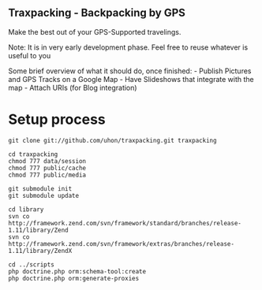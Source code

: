 ## Traxpacking - Backpacking by GPS ##

Make the best out of your GPS-Supported travelings.

Note: It is in very early development phase. Feel free to reuse whatever is useful to you

Some brief overview of what it should do, once finished:
    - Publish Pictures and GPS Tracks on a Google Map
    - Have Slideshows that integrate with the map
    - Attach URIs (for Blog integration)


# Setup process
	git clone git://github.com/uhon/traxpacking.git traxpacking

	cd traxpacking
	chmod 777 data/session
	chmod 777 public/cache
	chmod 777 public/media

	git submodule init
	git submodule update

	cd library
	svn co http://framework.zend.com/svn/framework/standard/branches/release-1.11/library/Zend
	svn co http://framework.zend.com/svn/framework/extras/branches/release-1.11/library/ZendX

	cd ../scripts
	php doctrine.php orm:schema-tool:create
	php doctrine.php orm:generate-proxies
